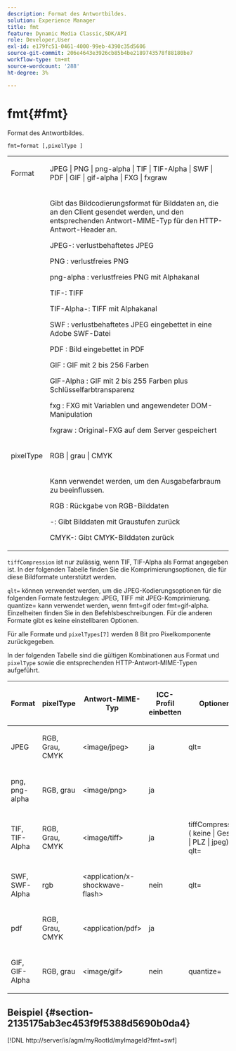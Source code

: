 ```yaml
---
description: Format des Antwortbildes.
solution: Experience Manager
title: fmt
feature: Dynamic Media Classic,SDK/API
role: Developer,User
exl-id: e179fc51-0461-4000-99eb-4390c35d5606
source-git-commit: 206e4643e3926cb85b4be2189743578f88180be7
workflow-type: tm+mt
source-wordcount: '288'
ht-degree: 3%

---
```


# fmt{#fmt}

Format des Antwortbildes.

`fmt=format [,pixelType ]`

<table id="simpletable_66FAABB7BD7A4BBB815A570BEA4C1AE8"> 
 <tr class="strow"> 
  <td class="stentry"> <p><span class="codeph"> <span class="varname"> Format</span> </span> </p></td> 
  <td class="stentry"> <p><span class="codeph"> JPEG | PNG | png-alpha | TIF | TIF-Alpha | SWF | PDF | GIF | gif-alpha | FXG | fxgraw</span> </p></td> 
 </tr> 
 <tr class="strow"> 
  <td class="stentry"></td> 
  <td class="stentry"> <p> Gibt das Bildcodierungsformat für Bilddaten an, die an den Client gesendet werden, und den entsprechenden Antwort-MIME-Typ für den HTTP-Antwort-Header an. </p> <p> <span class="codeph"> JPEG-</span>: verlustbehaftetes JPEG </p> <p> <span class="codeph"> PNG </span>: verlustfreies PNG </p> <p> <span class="codeph"> png-alpha </span>: verlustfreies PNG mit Alphakanal </p> <p> <span class="codeph"> TIF-</span>: TIFF </p> <p> <span class="codeph"> TIF-Alpha-</span>: TIFF mit Alphakanal </p> <p> <span class="codeph"> SWF </span>: verlustbehaftetes JPEG eingebettet in eine Adobe SWF-Datei </p> <p> <span class="codeph"> PDF </span>: Bild eingebettet in PDF </p> <p> <span class="codeph"> GIF </span>: GIF mit 2 bis 256 Farben </p> <p> <span class="codeph"> GIF-Alpha </span>: GIF mit 2 bis 255 Farben plus Schlüsselfarbtransparenz </p> <p> <span class="codeph"> fxg </span>: FXG mit Variablen und angewendeter DOM-Manipulation </p> <p> <span class="codeph"> fxgraw </span>: Original-FXG auf dem Server gespeichert </p> </td> 
 </tr> 
 <tr class="strow"> 
  <td class="stentry"> <p><span class="codeph"> <span class="varname"> pixelType</span> </span> </p></td> 
  <td class="stentry"> <p><span class="codeph"> RGB | grau | CMYK</span> </p></td> 
 </tr> 
 <tr class="strow"> 
  <td class="stentry"></td> 
  <td class="stentry"> <p> Kann verwendet werden, um den Ausgabefarbraum zu beeinflussen. </p> <p> <span class="codeph"> RGB </span>: Rückgabe von RGB-Bilddaten </p> <p> <span class="codeph">-</span>: Gibt Bilddaten mit Graustufen zurück </p> <p> <span class="codeph"> CMYK-</span>: Gibt CMYK-Bilddaten zurück </p> </td> 
 </tr> 
</table>

`tiffCompression` ist nur zulässig, wenn TIF, TIF-Alpha als Format angegeben ist. In der folgenden Tabelle finden Sie die Komprimierungsoptionen, die für diese Bildformate unterstützt werden.

`qlt=` können verwendet werden, um die JPEG-Kodierungsoptionen für die folgenden Formate festzulegen: JPEG, TIFF mit JPEG-Komprimierung. quantize= kann verwendet werden, wenn fmt=gif oder fmt=gif-alpha. Einzelheiten finden Sie in den Befehlsbeschreibungen. Für die anderen Formate gibt es keine einstellbaren Optionen.

Für alle Formate und `pixelTypes[7]` werden 8 Bit pro Pixelkomponente zurückgegeben.

In der folgenden Tabelle sind die gültigen Kombinationen aus Format und `pixelType` sowie die entsprechenden HTTP-Antwort-MIME-Typen aufgeführt.

<table id="table_54AFE58185004C74971EFBA845E177B6"> 
 <thead> 
  <tr> 
   <th colname="col1" class="entry"> <p><span class="varname"> Format</span> </p> </th> 
   <th colname="col2" class="entry"> <p><span class="varname"> pixelType</span> </p> </th> 
   <th colname="col3" class="entry"> <p>Antwort-MIME-Typ </p> </th> 
   <th colname="col4" class="entry"> <p>ICC-Profil einbetten </p> </th> 
   <th colname="col5" class="entry"> <p>Optionen </p> </th> 
  </tr> 
 </thead>
 <tbody> 
  <tr> 
   <td> <p>JPEG </p> </td> 
   <td> <p>RGB, Grau, CMYK </p> </td> 
   <td> <p>&lt;image/jpeg&gt; </p> </td> 
   <td> <p>ja </p> </td> 
   <td> <p><span class="codeph"> qlt=</span> </p> </td> 
  </tr> 
  <tr> 
   <td> <p>png, png-alpha </p> </td> 
   <td> <p>RGB, grau </p> </td> 
   <td> <p>&lt;image/png&gt; </p> </td> 
   <td> <p>ja </p> </td> 
   <td> <p> </p> </td> 
  </tr> 
  <tr> 
   <td> <p>TIF, TIF-Alpha </p> </td> 
   <td> <p>RGB, Grau, CMYK </p> </td> 
   <td> <p>&lt;image/tiff&gt; </p> </td> 
   <td> <p>ja </p> </td> 
   <td> <p><span class="codeph"> <span class="varname"> tiffCompression</span> ( keine | Gesetz | PLZ | jpeg), qlt=</span> </p> </td> 
  </tr> 
  <tr> 
   <td> <p>SWF, SWF-Alpha </p> </td> 
   <td> <p>rgb </p> </td> 
   <td> <p>&lt;application/x-shockwave-flash&gt; </p> </td> 
   <td> <p>nein </p> </td> 
   <td> <p><span class="codeph"> qlt= </span> </p> </td> 
  </tr> 
  <tr> 
   <td> <p>pdf </p> </td> 
   <td> <p>RGB, Grau, CMYK </p> </td> 
   <td> <p>&lt;application/pdf&gt; </p> </td> 
   <td> <p>ja </p> </td> 
   <td> <p> </p> </td> 
  </tr> 
  <tr> 
   <td> <p>GIF, GIF-Alpha </p> </td> 
   <td> <p>RGB, grau </p> </td> 
   <td> <p>&lt;image/gif&gt; </p> </td> 
   <td> <p>nein </p> </td> 
   <td> <p><span class="codeph"> quantize=</span> </p> </td> 
  </tr> 
 </tbody> 
</table>

## Beispiel {#section-2135175ab3ec453f9f5388d5690b0da4}

[!DNL http://server/is/agm/myRootId/myImageId?fmt=swf]
